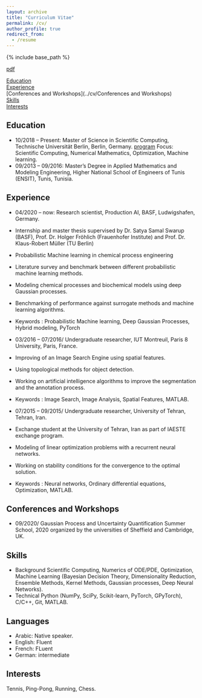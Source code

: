 ```yaml
---
layout: archive
title: "Curriculum Vitae"
permalink: /cv/
author_profile: true
redirect_from:
  - /resume
---
```


{% include base_path %}

[pdf](https://hazemlahoual.github.io/files/CV_HazemLahoual.pdf)

[Education](../cv/#education) <br/>
[Experience](../cv/#experience)<br/>
[Conferences and Workshops](../cv/Conferences and Workshops)<br/>
[Skills](../cv/#skills)<br/>
[Interests](../cv/#Interests)<br/>


## Education

* 10/2018 – Present: Master of Science in Scientific Computing, Technische Universität Berlin, Berlin, Germany. [program](https://www.math.tu-berlin.de/studienfachberatung_mathematik/master/scientific_computing/)
Focus: Scientific Computing, Numerical Mathematics, Optimization, Machine learning. 
* 09/2013 – 09/2016: Master’s Degree in Applied Mathematics and Modeling Engineering, Higher National School of Engineers of Tunis (ENSIT), Tunis, Tunisia.

## Experience

* 04/2020 – now: Research scientist, Production AI, BASF, Ludwigshafen, Germany.
 * Internship and master thesis supervised by Dr. Satya Samal Swarup (BASF), Prof. Dr. Holger Fröhlich (Frauenhofer Institute) and Prof. Dr. Klaus-Robert Müller (TU Berlin)
 * Probabilistic Machine learning in chemical process engineering
 * Literature survey and benchmark between different probabilistic machine learning methods.
 * Modeling chemical processes and biochemical models using deep Gaussian processes.
 * Benchmarking of performance against surrogate methods and machine learning algorithms.
 * Keywords : Probabilistic Machine learning, Deep Gaussian Processes, Hybrid modeling, PyTorch

* 03/2016 – 07/2016/ Undergraduate researcher, IUT Montreuil, Paris 8 University, Paris, France.
 * Improving of an Image Search Engine using spatial features. 
 * Using topological methods for object detection.
 * Working on artificial intelligence algorithms to improve the segmentation and the annotation process.
 * Keywords : Image Search, Image Analysis, Spatial Features, MATLAB.
 
* 07/2015 – 09/2015/ Undergraduate researcher, University of Tehran, Tehran, Iran.
 * Exchange student at the University of Tehran, Iran as part of IAESTE exchange program.
 * Modeling of linear optimization problems with a recurrent neural networks.
 * Working on stability conditions for the convergence to the optimal solution.
 * Keywords : Neural networks, Ordinary differential equations, Optimization, MATLAB.
 
 ## Conferences and Workshops
* 09/2020/ Gaussian Process and Uncertainty Quantification Summer School, 2020 organized by the universities of Sheffield and Cambridge, UK.
 
 ## Skills
 * Background 
 Scientific Computing, Numerics of ODE/PDE, Optimization, Machine Learning (Bayesian Decision Theory, Dimensionality Reduction, Ensemble Methods, Kernel Methods, Gaussian processes, Deep Neural Networks).
* Technical 
Python (NumPy, SciPy, Scikit-learn, PyTorch, GPyTorch), C/C++, Git, MATLAB.

## Languages
* Arabic: Native speaker.
* English: Fluent
* French: FLuent
* German: intermediate

 ## Interests
 Tennis, Ping-Pong, Running, Chess.
